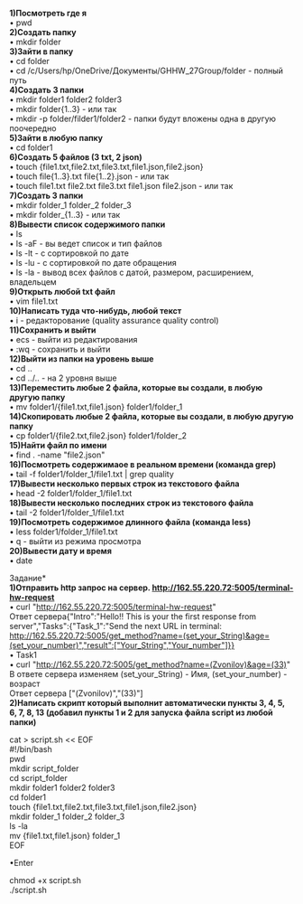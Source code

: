 **1)Посмотреть где я**  
• pwd  
**2)Создать папку**    
• mkdir folder  
**3)Зайти в папку**    
• cd folder  
• cd /c/Users/hp/OneDrive/Документы/GHHW_27Group/folder - полный путь  
**4)Создать 3 папки**    
• mkdir folder1 folder2 folder3    
• mkdir folder{1..3} - или так     
• mkdir -p folder/filder1/folder2 - папки будут вложены одна в другую поочередно     
**5)Зайти в любую папку**     
• cd folder1     
**6)Создать 5 файлов (3 txt, 2 json)**       
• touch {file1.txt,file2.txt,file3.txt,file1.json,file2.json}      
• touch file{1..3}.txt file{1..2}.json - или так      
• touch file1.txt file2.txt file3.txt file1.json file2.json - или так      
**7)Создать 3 папки**        
• mkdir folder_1 folder_2 folder_3      
• mkdir folder_{1..3} - или так     
**8)Вывести список содержимого папки**        
• ls      
• ls -aF - вы ведет список и тип файлов    
• ls -lt - с сортировкой по дате      
• ls -lu - с сортировкой по дате обращения       
• ls -la - вывод всех файлов с датой, размером, расширением, владельцем              
**9)Открыть любой txt файл**            
• vim file1.txt                
**10)Написать туда что-нибудь, любой текст**                          
• i - редакторование  (quality assurance quality control)                              
**11)Сохранить и выйти**                           
• ecs - выйти из редактирования                     
• :wq - сохранить и выйти                          
**12)Выйти из папки на уровень выше**                            
• cd ..                       
• cd ../.. - на 2 уровня выше                               
**13)Переместить любые 2 файла, которые вы создали, в любую другую папку**                                
• mv folder1/{file1.txt,file1.json} folder1/folder_1                       
**14)Скопировать любые 2 файла, которые вы создали, в любую другую папку**                         
• cp folder1/{file2.txt,file2.json} folder1/folder_2                   
**15)Найти файл по имени**                                                
• find . -name "file2.json"                          
**16)Посмотреть содержимаое в реальном времени (команда grep)**                                
• tail -f folder1/folder_1/file1.txt | grep quality                    
**17)Вывести несколько первых строк из текстового файла**                        
• head -2 folder1/folder_1/file1.txt                     
**18)Вывести несколько последних строк из текстового файла**                     
• tail -2 folder1/folder_1/file1.txt                     
**19)Посмотреть содержимое длинного файла (команда less)**                     
• less folder1/folder_1/file1.txt                             
• q - выйти из режима просмотра                                        
**20)Вывести дату и время**                                
• date                       
                 
Задание*                                   
**1)Отправить http запрос на сервер. http://162.55.220.72:5005/terminal-hw-request**                     
• curl "http://162.55.220.72:5005/terminal-hw-request"                              
Ответ сервера{"Intro":"Hello!! This is your the first response from server","Tasks":{"Task_1":"Send the next URL in terminal: http://162.55.220.72:5005/get_method?name=(set_your_String)&age=(set_your_number)","result":["Your_String","Your_number"]}}                
• Task1           
• curl "http://162.55.220.72:5005/get_method?name=(Zvonilov)&age=(33)"                     
В ответе сервера изменяем (set_your_String) - Имя, (set_your_number) - возраст                     
Ответ сервера ["(Zvonilov)","(33)"]                   
**2)Написать скрипт который выполнит автоматически пункты 3, 4, 5, 6, 7, 8, 13 (добавил пункты 1 и 2 для запуска файла script из любой папки)**                 
       
cat > script.sh << EOF              
#!/bin/bash                        
pwd                 
mkdir script_folder         
cd script_folder                           
mkdir folder1 folder2 folder3                          
cd folder1               
touch {file1.txt,file2.txt,file3.txt,file1.json,file2.json}               
mkdir folder_1 folder_2 folder_3               
ls -la                 
mv {file1.txt,file1.json} folder_1                   
EOF           
            
•Enter            
           
chmod +x script.sh           
./script.sh               


